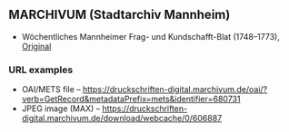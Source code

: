 ## MARCHIVUM (Stadtarchiv Mannheim)

* Wöchentliches Mannheimer Frag- und Kundschafft-Blat (1748–1773), [Original](https://nbn-resolving.org/urn:nbn:de:bsz:mh40-994401)

### URL examples

* OAI/METS file – https://druckschriften-digital.marchivum.de/oai/?verb=GetRecord&metadataPrefix=mets&identifier=680731
* JPEG image (MAX) – https://druckschriften-digital.marchivum.de/download/webcache/0/606887
